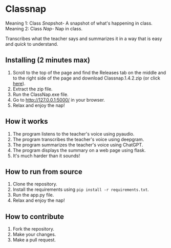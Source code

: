 # Classnap

Meaning 1: Class *Snap*shot- A snapshot of what's happening in class.
Meaning 2: Class *Nap*- Nap in class.

Transcribes what the teacher says and summarizes it in a way that is easy and *quick* to understand.

## Installing (2 minutes max)
1. Scroll to the top of the page and find the Releases tab on the middle and to the right side of the page and download Classnap.1.4.2.zip (or click [here](https://bit.ly/3vmLwTj)).
2. Extract the zip file.
3. Run the ClassNap.exe file.
4. Go to http://127.0.0.1:5000/ in your browser.
5. Relax and enjoy the nap!

## How it works
1. The program listens to the teacher's voice using pyaudio.
2. The program transcribes the teacher's voice using deepgram.
3. The program summarizes the teacher's voice using ChatGPT.
4. The program displays the summary on a web page using flask.
5. It's much harder than it sounds!

## How to run from source
1. Clone the repository.
2. Install the requirements using `pip install -r requirements.txt`.
3. Run the app.py file.
4. Relax and enjoy the nap!

## How to contribute
1. Fork the repository.
2. Make your changes.
3. Make a pull request.
